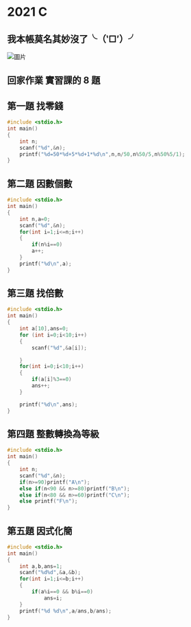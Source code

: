 # 2021 C
## 我本帳莫名其妙沒了╰（‵□′）╯
![圖片](https://image.cache.storm.mg/styles/smg-800x533-fp/s3/media/image/2015/07/31/20150731-101534_U3260_M76923_7370.JPG?itok=9j4VAfqj)

## 回家作業 實習課的 8 題

## 第一題 找零錢
```C
#include <stdio.h>
int main()
{
	int n;
	scanf("%d",&n);
	printf("%d=50*%d+5*%d+1*%d\n",n,n/50,n%50/5,n%50%5/1);
}
```
## 第二題 因數個數
```C
#include <stdio.h>
int main()
{
	int n,a=0;
	scanf("%d",&n);
	for(int i=1;i<=n;i++)
	{
		if(n%i==0)
		a++;
	}
	printf("%d\n",a);
}
```
## 第三題 找倍數
```C
#include <stdio.h>
int main()
{
	int a[10],ans=0;
	for (int i=0;i<10;i++)
	{
		scanf("%d",&a[i]);

	}
	for(int i=0;i<10;i++)
	{
		if(a[i]%3==0)
		ans++;
	}

	printf("%d\n",ans);
}
```

## 第四題 整數轉換為等級
```C
#include <stdio.h>
int main()
{
	int n;
	scanf("%d",&n);
	if(n>=90)printf("A\n");
	else if(n<90 && n>=80)printf("B\n");
	else if(n<80 && n>=60)printf("C\n");
	else printf("F\n");
}
```
## 第五題 因式化簡
```C
#include <stdio.h>
int main()
{
	int a,b,ans=1;
	scanf("%d%d",&a,&b);
	for(int i=1;i<=b;i++)
	{
		if(a%i==0 && b%i==0)
			ans=i;
	}
	printf("%d %d\n",a/ans,b/ans);
}
```
